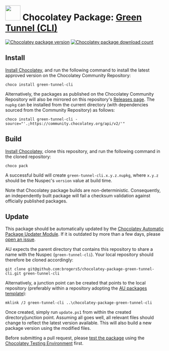 ﻿# <img src="https://cdn.jsdelivr.net/gh/brogers5/chocolatey-package-green-tunnel-cli@45b1b102bf3a1836a63a043845506e4ca2c774c6/green-tunnel-cli.png" width="48" height="48"/> Chocolatey Package: [Green Tunnel (CLI)](https://community.chocolatey.org/packages/green-tunnel-cli)

[![Chocolatey package version](https://img.shields.io/chocolatey/v/green-tunnel-cli.svg)](https://community.chocolatey.org/packages/green-tunnel-cli)
[![Chocolatey package download count](https://img.shields.io/chocolatey/dt/green-tunnel-cli.svg)](https://community.chocolatey.org/packages/green-tunnel-cli)

## Install

[Install Chocolatey](https://chocolatey.org/install), and run the following command to install the latest approved version on the Chocolatey Community Repository:

```shell
choco install green-tunnel-cli
```

Alternatively, the packages as published on the Chocolatey Community Repository will also be mirrored on this repository's [Releases page](https://github.com/brogers5/chocolatey-package-green-tunnel-cli/releases). The `nupkg` can be installed from the current directory (with dependencies sourced from the Community Repository) as follows:

```shell
choco install green-tunnel-cli -source="'.;https://community.chocolatey.org/api/v2/'"
```

## Build

[Install Chocolatey](https://chocolatey.org/install), clone this repository, and run the following command in the cloned repository:

```shell
choco pack
```

A successful build will create `green-tunnel-cli.x.y.z.nupkg`, where `x.y.z` should be the Nuspec's `version` value at build time.

Note that Chocolatey package builds are non-deterministic. Consequently, an independently built package will fail a checksum validation against officially published packages.

## Update

This package should be automatically updated by the [Chocolatey Automatic Package Updater Module](https://github.com/majkinetor/au). If it is outdated by more than a few days, please [open an issue](https://github.com/brogers5/chocolatey-package-green-tunnel-cli/issues).

AU expects the parent directory that contains this repository to share a name with the Nuspec (`green-tunnel-cli`). Your local repository should therefore be cloned accordingly:

```shell
git clone git@github.com:brogers5/chocolatey-package-green-tunnel-cli.git green-tunnel-cli
```

Alternatively, a junction point can be created that points to the local repository (preferably within a repository adopting the [AU packages template](https://github.com/majkinetor/au-packages-template)):

```shell
mklink /J green-tunnel-cli ..\chocolatey-package-green-tunnel-cli
```

Once created, simply run `update.ps1` from within the created directory/junction point. Assuming all goes well, all relevant files should change to reflect the latest version available. This will also build a new package version using the modified files.

Before submitting a pull request, please [test the package](https://docs.chocolatey.org/en-us/community-repository/moderation/package-verifier#steps-for-each-package) using the [Chocolatey Testing Environment](https://github.com/chocolatey-community/chocolatey-test-environment) first.
